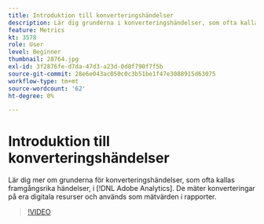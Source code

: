 ```yaml
---
title: Introduktion till konverteringshändelser
description: Lär dig grunderna i konverteringshändelser, som ofta kallas framgångsrika händelser, i Adobe Analytics. De mäter konverteringar på era digitala resurser och används som mätvärden i rapporter.
feature: Metrics
kt: 3578
role: User
level: Beginner
thumbnail: 28764.jpg
exl-id: 3f2876fe-d7da-47d3-a23d-0d8f790f7f5b
source-git-commit: 28e6e043ac050c0c3b51be1f47e3088915d63075
workflow-type: tm+mt
source-wordcount: '62'
ht-degree: 0%

---
```


# Introduktion till konverteringshändelser

Lär dig mer om grunderna för konverteringshändelser, som ofta kallas framgångsrika händelser, i [!DNL Adobe Analytics]. De mäter konverteringar på era digitala resurser och används som mätvärden i rapporter.

>[!VIDEO](https://video.tv.adobe.com/v/28764/?quality=12&learn=on)
